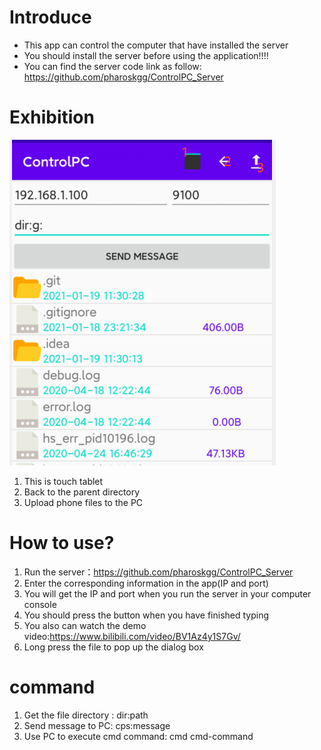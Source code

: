 # Introduce

- This app can control the computer that have installed the server
- You should install the server before using the application!!!!
- You can find the server code link as follow: https://github.com/pharoskgg/ControlPC_Server

# Exhibition

![image-20210119113233816](README.assets/image-20210119113233816.png)

1. This is touch tablet
2. Back to the parent directory
3. Upload phone files to the PC

# How to use?

1. Run the server：https://github.com/pharoskgg/ControlPC_Server
2. Enter the corresponding information in the app(IP and port)
3. You will get the IP and port when you run the server in your computer console
4. You should press the button when you have finished typing
5. You also can watch the demo video:https://www.bilibili.com/video/BV1Az4y1S7Gv/
6.  Long press the file to pop up the dialog box 

# command

1.  Get the file directory :      dir:path
2. Send message to PC:      cps:message
3. Use PC to execute cmd command:     cmd cmd-command
